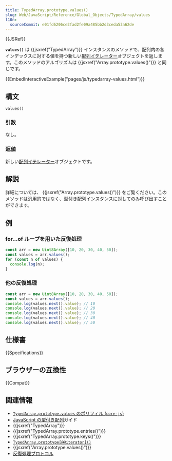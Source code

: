 ```yaml
---
title: TypedArray.prototype.values()
slug: Web/JavaScript/Reference/Global_Objects/TypedArray/values
l10n:
  sourceCommit: e01fd6206ce2fad2fe09a485bb2d3ceda53a62de
---
```


{{JSRef}}

**`values()`** は {{jsxref("TypedArray")}} インスタンスのメソッドで、配列内の各インデックスに対する値を持つ新しい[配列イテレーター](/ja/docs/Web/JavaScript/Reference/Global_Objects/Iterator)オブジェクトを返します。このメソッドのアルゴリズムは {{jsxref("Array.prototype.values()")}} と同じです。

{{EmbedInteractiveExample("pages/js/typedarray-values.html")}}

## 構文

```js-nolint
values()
```

### 引数

なし。

### 返値

新しい[配列イテレーター](/ja/docs/Web/JavaScript/Reference/Global_Objects/Iterator)オブジェクトです。

## 解説

詳細については、 {{jsxref("Array.prototype.values()")}} をご覧ください。このメソッドは汎用的ではなく、型付き配列インスタンスに対してのみ呼び出すことができます。

## 例

### for...of ループを用いた反復処理

```js
const arr = new Uint8Array([10, 20, 30, 40, 50]);
const values = arr.values();
for (const n of values) {
  console.log(n);
}
```

### 他の反復処理

```js
const arr = new Uint8Array([10, 20, 30, 40, 50]);
const values = arr.values();
console.log(values.next().value); // 10
console.log(values.next().value); // 20
console.log(values.next().value); // 30
console.log(values.next().value); // 40
console.log(values.next().value); // 50
```

## 仕様書

{{Specifications}}

## ブラウザーの互換性

{{Compat}}

## 関連情報

- [`TypedArray.prototype.values` のポリフィル (`core-js`)](https://github.com/zloirock/core-js#ecmascript-typed-arrays)
- [JavaScript の型付き配列](/ja/docs/Web/JavaScript/Guide/Typed_arrays)ガイド
- {{jsxref("TypedArray")}}
- {{jsxref("TypedArray.prototype.entries()")}}
- {{jsxref("TypedArray.prototype.keys()")}}
- [`TypedArray.prototype[@@iterator]()`](/ja/docs/Web/JavaScript/Reference/Global_Objects/TypedArray/@@iterator)
- {{jsxref("Array.prototype.values()")}}
- [反復処理プロトコル](/ja/docs/Web/JavaScript/Reference/Iteration_protocols)
